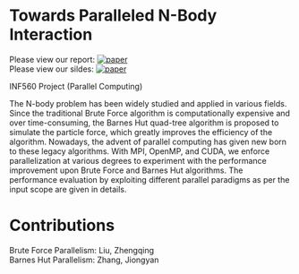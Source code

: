 # Towards Paralleled N-Body Interaction
Please view our report: [![paper](https://img.shields.io/badge/_-Paper-blue?logo=adobeacrobatreader)](https://github.com/Scofield626/INF560/blob/main/report/INF560_Report.pdf)&nbsp;&nbsp;  
Please view our sildes: [![paper](https://img.shields.io/badge/_-Slides-green?logo=adobeacrobatreader)](https://github.com/Scofield626/INF560/blob/main/report/INF560.pdf)&nbsp;&nbsp;  

INF560 Project (Parallel Computing)

The N-body problem has been widely studied and applied in various fields. Since the traditional Brute Force algorithm is computationally expensive and over time-consuming, the Barnes Hut quad-tree algorithm is proposed to simulate the particle force, which greatly improves the efficiency of the algorithm. Nowadays, the advent of parallel computing has given new born to these legacy algorithms. With MPI, OpenMP, and CUDA, we enforce parallelization at various degrees to experiment with the performance improvement upon Brute Force and Barnes Hut algorithms. The performance evaluation by exploiting different parallel paradigms as per the input scope are given in details.  
# Contributions
Brute Force Parallelism: Liu, Zhengqing  
Barnes Hut Parallelism: Zhang, Jiongyan

